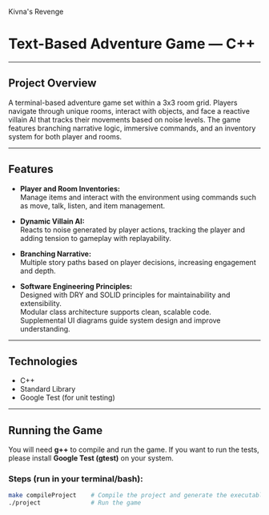 Kivna's Revenge
# Text-Based Adventure Game — C++

---

## Project Overview

A terminal-based adventure game set within a 3x3 room grid. Players navigate through unique rooms, interact with objects, and face a reactive villain AI that tracks their movements based on noise levels. The game features branching narrative logic, immersive commands, and an inventory system for both player and rooms.

---

## Features

- **Player and Room Inventories:**  
  Manage items and interact with the environment using commands such as move, talk, listen, and item management.

- **Dynamic Villain AI:**  
  Reacts to noise generated by player actions, tracking the player and adding tension to gameplay with replayability.

- **Branching Narrative:**  
  Multiple story paths based on player decisions, increasing engagement and depth.

- **Software Engineering Principles:**  
  Designed with DRY and SOLID principles for maintainability and extensibility.  
  Modular class architecture supports clean, scalable code.  
  Supplemental UI diagrams guide system design and improve understanding.

---

## Technologies

- C++  
- Standard Library  
- Google Test (for unit testing)

---

## Running the Game

You will need **g++** to compile and run the game. If you want to run the tests, please install **Google Test (gtest)** on your system.

### Steps (run in your terminal/bash):

```bash
make compileProject    # Compile the project and generate the executable
./project              # Run the game
